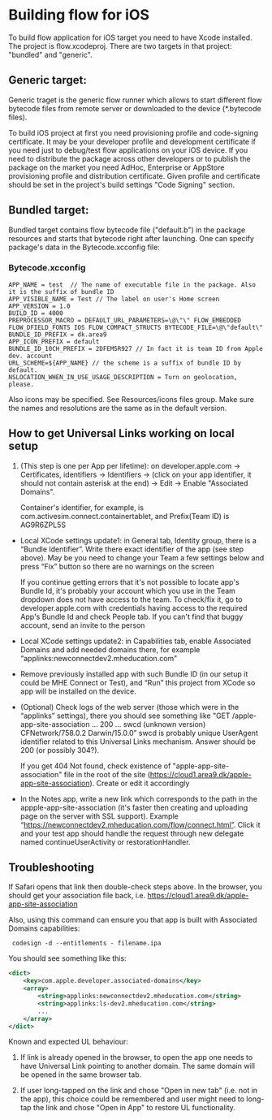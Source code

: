 # Building flow for iOS

To build flow application for iOS target you need to have Xcode installed.
The project is flow.xcodeproj. There are two targets in that project: "bundled" and "generic".

## Generic target:

Generic traget is the generic flow runner which allows to start different flow bytecode files from remote 
server or downloaded to the device (*.bytecode files).

To build iOS project at first you need provisioning profile and code-signing certificate. It may be your developer profile 
and development certificate if you need just to debug/test flow applications on your iOS device. If you need to distribute the 
package across other developers or to publish the package on the market you need AdHoc, Enterprise or AppStore provisioning profile and distribution certificate. Given profile and certificate should be set in the project's build settings "Code Signing"
section.

## Bundled target:

Bundled target contains flow bytecode file ("default.b") in the package resources and starts that bytecode right after launching.
One can specify package's data in the Bytecode.xcconfig file:

### Bytecode.xcconfig
    APP_NAME = test  // The name of executable file in the package. Also it is the suffix of bundle ID
    APP_VISIBLE_NAME = Test // The label on user's Home screen
    APP_VERSION = 1.0
    BUILD_ID = 4000 
    PREPROCESSOR_MACRO = DEFAULT_URL_PARAMETERS=\@\"\" FLOW_EMBEDDED FLOW_DFIELD_FONTS IOS FLOW_COMPACT_STRUCTS BYTECODE_FILE=\@\"default\"
    BUNDLE_ID_PREFIX = dk.area9
    APP_ICON_PREFIX = default
    BUNDLE_ID_10CH_PREFIX = 2DFEM5R927 // In fact it is team ID from Apple dev. account
    URL_SCHEME=${APP_NAME} // the scheme is a suffix of bundle ID by default. 
    NSLOCATION_WHEN_IN_USE_USAGE_DESCRIPTION = Turn on geolocation, please.

Also icons may be specified. See Resources/icons files group. Make sure the names and resolutions are the same as in the default
version.

## How to get Universal Links working on local setup

1. (This step is one per App per lifetime): on developer.apple.com -> Certificates, identifiers -> Identifiers -> (click on your app identifier, it should not contain asterisk at the end) -> Edit -> Enable "Associated Domains". 

	Container's identifier, for example, is com.activesim.connect.containertablet, and Prefix(Team ID) is AG9R6ZPL5S

* Local XCode settings update1: in General tab, Identity group, there is a “Bundle Identifier”. Write there exact identifier of the app (see step above). May be you need to change your Team a few settings below and press “Fix” button so there are no warnings on the screen

	If you continue getting errors that it's not possible to locate app's Bundle Id, it's probably your account which you use in the Team dropdown does not have access to the team. To check/fix it, go to developer.apple.com with credentials having access to the required App's Bundle Id and check People tab. If you can't find that buggy account, send an invite to the person

* Local XCode settings update2: in Capabilities tab, enable Associated Domains and add needed domains there, for example “applinks:newconnectdev2.mheducation.com"

* Remove previously installed app with such Bundle ID (in our setup it could be MHE Connect  or  Test), and “Run” this project from XCode so app will be installed on the device. 

* (Optional) Check logs of the web server (those which were in the “applinks” settings), there you should see something like "GET /apple-app-site-association … 200 … swcd (unknown version) CFNetwork/758.0.2 Darwin/15.0.0” swcd is probably unique UserAgent identifier related to this Universal Links mechanism. Answer should be 200 (or possibly 304?).

  If you get 404 Not found, check existence of "apple-app-site-association" file in the root of the site (https://cloud1.area9.dk/apple-app-site-association). Create or edit it accordingly
* In the Notes app, write a new link which corresponds to the path in the appple-app-site-association (it's faster then creating and uploading page on the server with SSL support). Example “https://newconnectdev2.mheducation.com/flow/connect.html”. Click it and your test app should handle the request through new delegate named continueUserActivity or restorationHandler.

## Troubleshooting
 If Safari opens that link then double-check steps above.
 In the browser, you should get your association file back, i.e. https://cloud1.area9.dk/apple-app-site-association

 Also, using this command can ensure you that app is built with Associated Domains capabilities:
```
 codesign -d --entitlements - filename.ipa
```

 You should see something like this:
```xml
<dict>
    <key>com.apple.developer.associated-domains</key>
    <array>
        <string>applinks:newconnectdev2.mheducation.com</string>
        <string>applinks:ls-dev2.mheducation.com</string>
        ...
    </array>
</dict>
```

Known and expected UL behaviour:

1. If link is already opened in the browser, to open the app one needs to have Universal Link pointing to another domain. The same domain will be opened in the same browser tab.

2. If user long-tapped on the link and chose "Open in new tab" (i.e. not in the app), this choice could be remembered and user might need to long-tap the link and chose "Open in App" to restore UL functionality.
